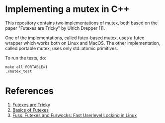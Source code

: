 # Implementing a mutex in C++

This repository contains two implementations of mutex, both based on the paper "Futexes are Tricky" by Ulrich Drepper [1].

One of the implementations, called futex-based mutex, uses a futex wrapper which works both on Linux and MacOS. The other implementation, called portable mutex, uses only std::atomic primitives.

To run the tests, do:

```
make all PORTABLE=1
./mutex_test
```

# References

1. [Futexes are Tricky](https://cis.temple.edu/~giorgio/cis307/readings/futex.pdf)
2. [Basics of Futexes](https://eli.thegreenplace.net/2018/basics-of-futexes/)
3. [Fuss, Futexes and Furwocks: Fast Userlevel Locking in Linux](https://www.kernel.org/doc/ols/2002/ols2002-pages-479-495.pdf)

